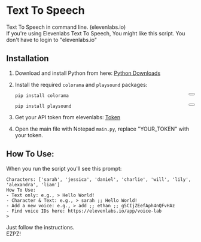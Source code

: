 # Text To Speech

Text To Speech in command line. (elevenlabs.io)<br>
If you're using Elevenlabs Text To Speech, You might like this script.
You don't have to login to "elevenlabs.io"

## Installation

1. Download and install Python from here: [Python Downloads](https://www.python.org/downloads/)
2. Install the required `colorama` and `playsound` packages:

   <div style="position: relative;">
        <button onclick="copyToClipboard('code1')" style="position: absolute; right: 0; top: 0;"></button>
        <pre id="code1"><code>pip install colorama</code></pre></pre>
   </div>
   <div style="position: relative;">
        <button onclick="copyToClipboard('code2')" style="position: absolute; right: 0; top: 0;"></button>
        <pre id="code2"><code>pip install playsound</code></pre></pre>
   </div>

3. Get your API token from elevenlabs: [Token](https://elevenlabs.io/app/settings/api-keys)
4. Open the main file with Notepad ```main.py```, replace "YOUR_TOKEN" with your token.

## How To Use:

When you run the script you'll see this prompt:
```
Characters: ['sarah', 'jessica', 'daniel', 'charlie', 'will', 'lily', 'alexandra', 'liam']
How To Use:
- Text only: e.g., > Hello World!
- Character & Text: e.g., > sarah ;; Hello World!
- Add a new voice: e.g., > add ;; ethan ;; g5CIjZEefAph4nQFvHAz
- Find voice IDs here: https://elevenlabs.io/app/voice-lab
> 
```
Just follow the instructions.<br>
EZPZ!
